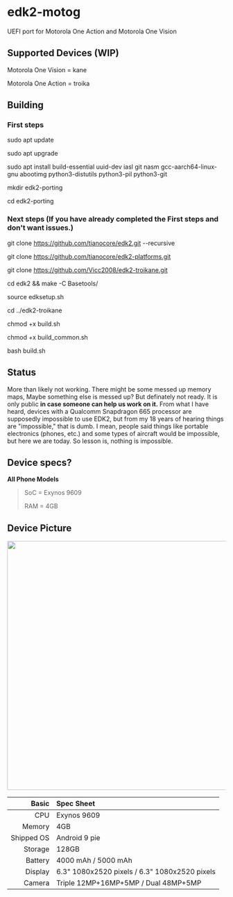 # edk2-motog
UEFI port for Motorola One Action and Motorola One Vision

## Supported Devices (WIP)

Motorola One Vision = kane

Motorola One Action = troika

## Building

### First steps

sudo apt update

sudo apt upgrade

sudo apt install build-essential uuid-dev iasl git nasm gcc-aarch64-linux-gnu abootimg python3-distutils python3-pil python3-git

mkdir edk2-porting

cd edk2-porting

### Next steps (If you have already completed the First steps and don't want issues.)

git clone https://github.com/tianocore/edk2.git --recursive

git clone https://github.com/tianocore/edk2-platforms.git

git clone https://github.com/Vicc2008/edk2-troikane.git

cd edk2 && make -C Basetools/

source edksetup.sh

cd ../edk2-troikane

chmod +x build.sh

chmod +x build_common.sh

bash build.sh

## Status

More than likely not working. There might be some messed up memory maps, Maybe something else is messed up? But definately not ready. It is only public __in case someone can help us work on it.__ From what I have heard, devices with a Qualcomm Snapdragon 665 processor are supposedly impossible to use EDK2, but from my 18 years of hearing things are "impossible," that is dumb. I mean, people said things like portable electronics (phones, etc.) and some types of aircraft would be impossible, but here we are today. So lesson is, nothing is impossible.

## Device specs?

__All Phone Models__
> SoC = Exynos 9609
> 
> RAM = 4GB

## Device Picture

<img src="http://www.karlosperu.com/wp-content/uploads/2019/08/67731049_478919109607838_6474888113272389632_n.jpg" width="960" height="574" />

Basic   | Spec Sheet
-------:|:--------------------------------------------------------------------
CPU     | Exynos 9609
Memory  | 4GB
Shipped OS | Android 9 pie
Storage | 128GB
Battery | 4000 mAh / 5000 mAh
Display | 6.3" 1080x2520 pixels / 6.3" 1080x2520 pixels
Camera  | Triple 12MP+16MP+5MP / Dual 48MP+5MP
